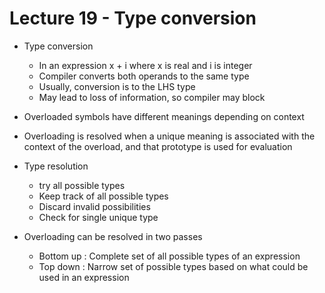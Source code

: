 # Lecture 19 - Type conversion

- Type conversion
  - In an expression x + i where x is real and i is integer
  - Compiler converts both operands to the same type
  - Usually, conversion is to the LHS type
  - May lead to loss of information, so compiler may block

- Overloaded symbols have different meanings depending on context
- Overloading is resolved when a unique meaning is associated with the context of the overload, and that prototype is used for evaluation
- Type resolution
  - try all possible types
  - Keep track of all possible types
  - Discard invalid possibilities
  - Check for single unique type
- Overloading can be resolved in two passes
  - Bottom up : Complete set of all possible types of an expression
  - Top down : Narrow set of possible types based on what could be used in an expression
